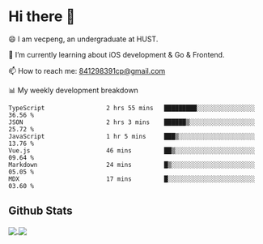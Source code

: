 
# Hi there 👋
😄 I am vecpeng, an undergraduate at HUST.

🌱 I’m currently learning about iOS development & Go & Frontend.

📫 How to reach me: 841298391cp@gmail.com

📊 My weekly development breakdown
<!--START_SECTION:waka-->

```text
TypeScript                 2 hrs 55 mins   █████████░░░░░░░░░░░░░░░░   36.56 %
JSON                       2 hrs 3 mins    ██████▒░░░░░░░░░░░░░░░░░░   25.72 %
JavaScript                 1 hr 5 mins     ███▒░░░░░░░░░░░░░░░░░░░░░   13.76 %
Vue.js                     46 mins         ██▒░░░░░░░░░░░░░░░░░░░░░░   09.64 %
Markdown                   24 mins         █▒░░░░░░░░░░░░░░░░░░░░░░░   05.05 %
MDX                        17 mins         █░░░░░░░░░░░░░░░░░░░░░░░░   03.60 %
```

<!--END_SECTION:waka-->

## Github Stats
<a href="https://github.com/anuraghazra/github-readme-stats">
  <img align="center" src="https://github-readme-stats.vercel.app/api?username=vecpeng&count_private=true&hide=stars" />
</a>
<a href="https://github.com/anuraghazra/convoychat">
  <img align="center" src="https://github-readme-stats.vercel.app/api/top-langs/?username=vecpeng&layout=compact" />
</a>
